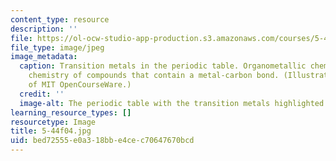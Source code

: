 ```yaml
---
content_type: resource
description: ''
file: https://ol-ocw-studio-app-production.s3.amazonaws.com/courses/5-44-organometallic-chemistry-fall-2004/bed72555e0a318bbe4cec70647670bcd_5-44f04.jpg
file_type: image/jpeg
image_metadata:
  caption: Transition metals in the periodic table. Organometallic chemistry is the
    chemistry of compounds that contain a metal-carbon bond. (Illustration courtesy
    of MIT OpenCourseWare.)
  credit: ''
  image-alt: The periodic table with the transition metals highlighted.
learning_resource_types: []
resourcetype: Image
title: 5-44f04.jpg
uid: bed72555-e0a3-18bb-e4ce-c70647670bcd
---
```

